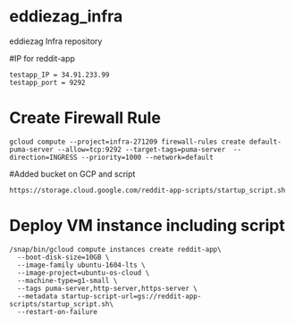 # eddiezag_infra
eddiezag Infra repository

#IP for reddit-app
```
testapp_IP = 34.91.233.99
testapp_port = 9292
```

# Create Firewall Rule

```
gcloud compute --project=infra-271209 firewall-rules create default-puma-server --allow=tcp:9292 --target-tags=puma-server  --direction=INGRESS --priority=1000 --network=default
```
#Added bucket on GCP and script

```
https://storage.cloud.google.com/reddit-app-scripts/startup_script.sh
```
# Deploy VM instance including script
```
/snap/bin/gcloud compute instances create reddit-app\
  --boot-disk-size=10GB \
  --image-family ubuntu-1604-lts \
  --image-project=ubuntu-os-cloud \
  --machine-type=g1-small \
  --tags puma-server,http-server,https-server \
  --metadata startup-script-url=gs://reddit-app-scripts/startup_script.sh\
  --restart-on-failure
```
